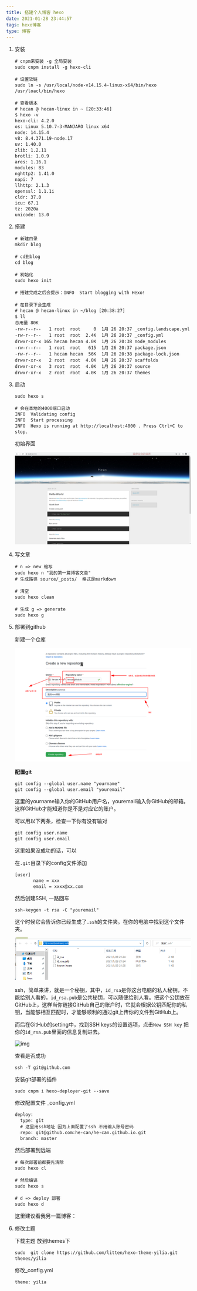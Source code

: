 ```yaml
---
title: 搭建个人博客 hexo
date: 2021-01-28 23:44:57
tags: hexo博客
type: 博客
---
```


1. 安装

   ```
   # cnpm来安装 -g 全局安装
   sudo cnpm install -g hexo-cli
   
   # 设置软链
   sudo ln -s /usr/local/node-v14.15.4-linux-x64/bin/hexo /usr/loacl/bin/hexo
   
   # 查看版本
   # hecan @ hecan-linux in ~ [20:33:46] 
   $ hexo -v
   hexo-cli: 4.2.0
   os: Linux 5.10.7-3-MANJARO linux x64
   node: 14.15.4
   v8: 8.4.371.19-node.17
   uv: 1.40.0
   zlib: 1.2.11
   brotli: 1.0.9
   ares: 1.16.1
   modules: 83
   nghttp2: 1.41.0
   napi: 7
   llhttp: 2.1.3
   openssl: 1.1.1i
   cldr: 37.0
   icu: 67.1
   tz: 2020a
   unicode: 13.0
   ```

<!--more-->

2. 搭建

   ```
   # 新建目录
   mkdir blog
   
   # cd到blog
   cd blog
   
   # 初始化
   sudo hexo init
   
   # 搭建完成之后会提示：INFO  Start blogging with Hexo!
   
   # 在目录下会生成 
   # hecan @ hecan-linux in ~/blog [20:38:27] 
   $ ll 
   总用量 80K
   -rw-r--r--   1 root  root     0  1月 26 20:37 _config.landscape.yml
   -rw-r--r--   1 root  root  2.4K  1月 26 20:37 _config.yml
   drwxr-xr-x 165 hecan hecan 4.0K  1月 26 20:38 node_modules
   -rw-r--r--   1 root  root   615  1月 26 20:37 package.json
   -rw-r--r--   1 hecan hecan  56K  1月 26 20:38 package-lock.json
   drwxr-xr-x   2 root  root  4.0K  1月 26 20:37 scaffolds
   drwxr-xr-x   3 root  root  4.0K  1月 26 20:37 source
   drwxr-xr-x   2 root  root  4.0K  1月 26 20:37 themes
   ```

3. 启动

   ```
   sudo hexo s
   
   # 会在本地的4000端口启动
   INFO  Validating config
   INFO  Start processing
   INFO  Hexo is running at http://localhost:4000 . Press Ctrl+C to stop.
   ```

   初始界面

   ![](搭建个人博客-hexo/2021-01-26_20-45.png)

4. 写文章

   ```
   # n => new 缩写
   sudo hexo n "我的第一篇博客文章"
   # 生成路径 source/_posts/  格式是markdown
   
   # 清空
   sudo hexo clean
   
   # 生成 g => generate
   sudo hexo g
   ```

5. 部署到github

   新建一个仓库

   ![](搭建个人博客-hexo/2021-01-26_21-19.png)

   **配置git**

   ```
   git config --global user.name "yourname"
   git config --global user.email "youremail"
   ```

   这里的yourname输入你的GitHub用户名，youremail输入你GitHub的邮箱。这样GitHub才能知道你是不是对应它的账户。

   可以用以下两条，检查一下你有没有输对

   ```
   git config user.name
   git config user.email
   ```

   这里如果没成功的话，可以

   在`.git`目录下的config文件添加

   ```
   [user]
          name = xxx
          email = xxxx@xx.com
   ```

   然后创建SSH, 一路回车

   ```
   ssh-keygen -t rsa -C "youremail"
   ```

   这个时候它会告诉你已经生成了`.ssh`的文件夹。在你的电脑中找到这个文件夹。

   ![image-20210128213213549](搭建个人博客-hexo/image-20210128213213549.png)

   ssh，简单来讲，就是一个秘钥，其中，`id_rsa`是你这台电脑的私人秘钥，不能给别人看的，`id_rsa.pub`是公共秘钥，可以随便给别人看。把这个公钥放在GitHub上，这样当你链接GitHub自己的账户时，它就会根据公钥匹配你的私钥，当能够相互匹配时，才能够顺利的通过git上传你的文件到GitHub上。

   而后在GitHub的setting中，找到SSH keys的设置选项，点击`New SSH key`
   把你的`id_rsa.pub`里面的信息复制进去。

   ![img](http://ww1.sinaimg.cn/large/d40b6c29gy1fvrkstdifaj210s0gfjrz.jpg)

   查看是否成功

   ```
   ssh -T git@github.com
   ```

   安装git部署的插件

   ```
   sudo cnpm i hexo-deployer-git --save
   ```

    修改配置文件 _config.yml

   ```
   deploy:
     type: git
     # 这里用ssh地址 因为上面配置了ssh 不用输入账号密码
     repo: git@github.com:he-can/he-can.github.io.git
     branch: master
   ```

   然后部署到远端

   ```
   # 每次部署前都要先清除
   sudo hexo cl
   
   # 然后编译
   sudo hexo s
   
   # d => deploy 部署
   sudo hexo d
   ```

   这里建议看我另一篇博客：

6. 修改主题

   下载主题 放到themes下

   ```
   sudo  git clone https://github.com/litten/hexo-theme-yilia.git themes/yilia
   ```

   修改_config.yml

   ```
   theme: yilia
   ```